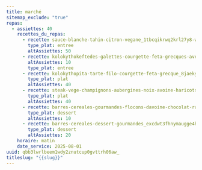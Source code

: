 ```yaml
---
title: marché
sitemap_exclude: "true"
repas:
  - assiettes: 40
    recettes_du_repas:
      - recette: sauce-blanche-tahin-citron-vegane_1tbcqikrwq2krl27y8-wibrfnsxnn5mjtqym
        type_plat: entree
        altAssiettes: 50
      - recette: kolokythokeftedes-galettes-courgette-feta-grecques-avec-sauce-blanche_cfop9wzbh5-sibhg0rztmhz1d0odqvsvi0g8
        altAssiettes: 10
        type_plat: entree
      - recette: kolokythopita-tarte-filo-courgette-feta-grecque_8jaekytp-ugpt05g-jwgjuqa-xseqspbol9g
        type_plat: plat
        altAssiettes: 40
      - recette: steak-vege-champignons-aubergines-noix-avoine-haricots-rouges-version-amelioree_bwr2rkex
        type_plat: plat
        altAssiettes: 40
      - recette: barres-cereales-gourmandes-flocons-davoine-chocolat-raisin-sec-sans-gluten_q1eozsxah1hwo7bnjp-huaaue2nr6dkbh2-t
        type_plat: dessert
        altAssiettes: 10
      - recette: barres-cereales-dessert-gourmandes_excdwt3fhnymaugge4hzbravklsbmguv_j82
        type_plat: dessert
        altAssiettes: 20
    horaire: matin
    date_service: 2025-08-01
uuid: qbb3lwrlbeem1wdy2znutcup0gvttrh06aw_
titleslug: "{{slug}}"
---
```

